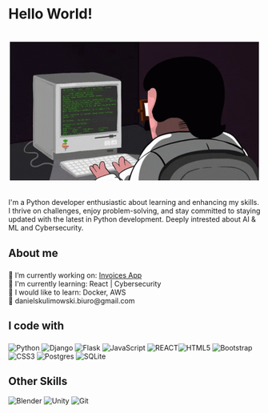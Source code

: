 

###

<h1 align="left">Hello World!</h1> 

<h1 align="center">

  ![GIF](coding.gif)
  
</h1> 
    
  
###

<p align="left">I'm a Python developer enthusiastic about learning and enhancing my skills. I thrive on challenges, enjoy problem-solving, and stay committed to staying updated with the latest in Python development. Deeply intrested about AI & ML and Cybersecurity.</p>

###

<h2 align="left">About me</h2>

###

<p align="left">🔭 I’m currently working on: <a href="https://github.com/Kaldinn/Invoices">Invoices App </a><br>🌱 I'm currently learning: React | Cybersecurity <br> 🤴 I would like to learn: Docker, AWS <br>📨 danielskulimowski.biuro@gmail.com</p>

###

<h2 align="left">I code with</h2>

###

![Python](https://img.shields.io/badge/python-3670A0?style=for-the-badge&logo=python&logoColor=ffdd54) ![Django](https://img.shields.io/badge/django-%23092E20.svg?style=for-the-badge&logo=django&logoColor=white) ![Flask](https://img.shields.io/badge/flask-%23000.svg?style=for-the-badge&logo=flask&logoColor=white)  ![JavaScript](https://img.shields.io/badge/javascript-%23323330.svg?style=for-the-badge&logo=javascript&logoColor=%23F7DF1E) ![REACT](https://img.shields.io/badge/react-%23000.svg?style=for-the-badge&logo=react&logoColor=white)![HTML5](https://img.shields.io/badge/html5-%23E34F26.svg?style=for-the-badge&logo=html5&logoColor=white) ![Bootstrap](https://img.shields.io/badge/bootstrap-%23563D7C.svg?style=for-the-badge&logo=bootstrap&logoColor=white) ![CSS3](https://img.shields.io/badge/css3-%231572B6.svg?style=for-the-badge&logo=css3&logoColor=white) ![Postgres](https://img.shields.io/badge/postgres-%23316192.svg?style=for-the-badge&logo=postgresql&logoColor=white) ![SQLite](https://img.shields.io/badge/sqlite-%2307405e.svg?style=for-the-badge&logo=sqlite&logoColor=white)
###

<h2 align="left">Other Skills</h2>


![Blender](https://img.shields.io/badge/blender-3670A0?style=for-the-badge&logo=blender&logoColor=orange)
![Unity](https://img.shields.io/badge/unity-3670A0?style=for-the-badge&logo=unity&logoColor=white)
![Git](https://img.shields.io/badge/git-3670A0?style=for-the-badge&logo=git&logoColor=orange)
###


###

<div align="center">
</div>

###
